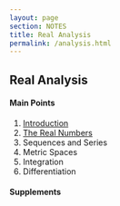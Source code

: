 ```yaml
---
layout: page
section: NOTES
title: Real Analysis
permalink: /analysis.html
---
```


## Real Analysis

#### Main Points
1. [Introduction](analysis/introduction.html)
1. [The Real Numbers](analysis/reals.html)
1. Sequences and Series
1. Metric Spaces
1. Integration
1. Differentiation

#### Supplements